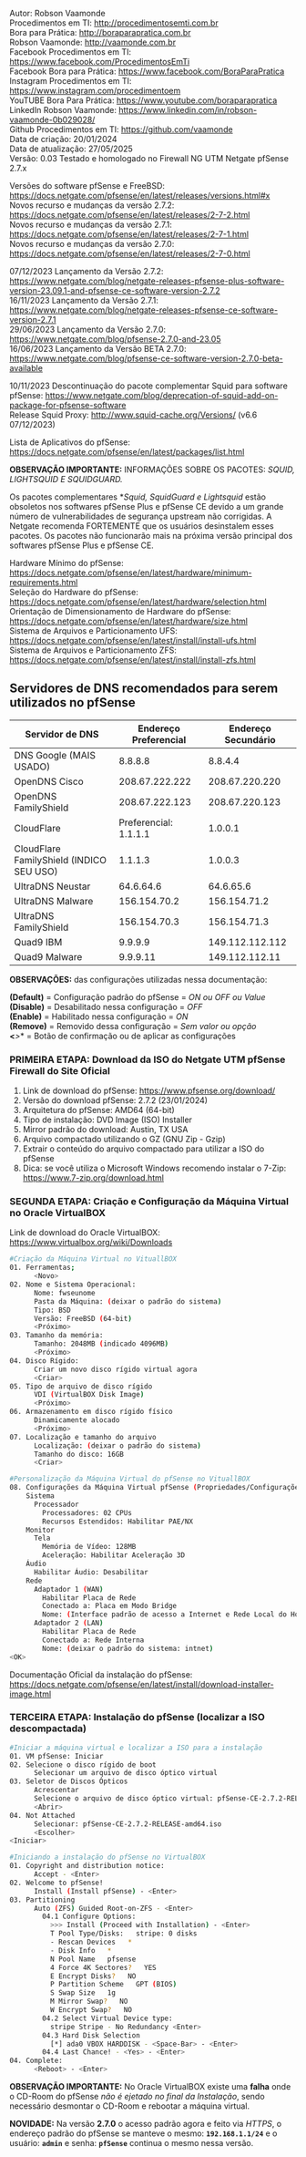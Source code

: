 Autor: Robson Vaamonde<br>
Procedimentos em TI: http://procedimentosemti.com.br<br>
Bora para Prática: http://boraparapratica.com.br<br>
Robson Vaamonde: http://vaamonde.com.br<br>
Facebook Procedimentos em TI: https://www.facebook.com/ProcedimentosEmTi<br>
Facebook Bora para Prática: https://www.facebook.com/BoraParaPratica<br>
Instagram Procedimentos em TI: https://www.instagram.com/procedimentoem<br>
YouTUBE Bora Para Prática: https://www.youtube.com/boraparapratica<br>
LinkedIn Robson Vaamonde: https://www.linkedin.com/in/robson-vaamonde-0b029028/<br>
Github Procedimentos em TI: https://github.com/vaamonde<br>
Data de criação: 20/01/2024<br>
Data de atualização: 27/05/2025<br>
Versão: 0.03
Testado e homologado no Firewall NG UTM Netgate pfSense 2.7.x

Versões do software pfSense e FreeBSD: https://docs.netgate.com/pfsense/en/latest/releases/versions.html#x<br>
Novos recurso e mudanças da versão 2.7.2: https://docs.netgate.com/pfsense/en/latest/releases/2-7-2.html<br>
Novos recurso e mudanças da versão 2.7.1: https://docs.netgate.com/pfsense/en/latest/releases/2-7-1.html<br>
Novos recurso e mudanças da versão 2.7.0: https://docs.netgate.com/pfsense/en/latest/releases/2-7-0.html<br>

07/12/2023 Lançamento da Versão 2.7.2: https://www.netgate.com/blog/netgate-releases-pfsense-plus-software-version-23.09.1-and-pfsense-ce-software-version-2.7.2<br>
16/11/2023 Lançamento da Versão 2.7.1: https://www.netgate.com/blog/netgate-releases-pfsense-ce-software-version-2.7.1<br>
29/06/2023 Lançamento da Versão 2.7.0: https://www.netgate.com/blog/pfsense-2.7.0-and-23.05<br>
16/06/2023 Lançamento da Versão BETA 2.7.0: https://www.netgate.com/blog/pfsense-ce-software-version-2.7.0-beta-available<br>

10/11/2023 Descontinuação do pacote complementar Squid para software pfSense: https://www.netgate.com/blog/deprecation-of-squid-add-on-package-for-pfsense-software<br>
Release Squid Proxy: http://www.squid-cache.org/Versions/ (v6.6 07/12/2023)<br>

Lista de Aplicativos do pfSense: https://docs.netgate.com/pfsense/en/latest/packages/list.html

**OBSERVAÇÃO IMPORTANTE:** INFORMAÇÕES SOBRE OS PACOTES: *SQUID, LIGHTSQUID E SQUIDGUARD.*

Os pacotes complementares **Squid, SquidGuard e Lightsquid* estão obsoletos nos softwares pfSense Plus e pfSense CE devido a um grande número de vulnerabilidades de segurança upstream não corrigidas. A Netgate recomenda FORTEMENTE  que os usuários desinstalem esses pacotes. Os pacotes não funcionarão mais na próxima versão principal dos softwares  pfSense Plus e pfSense CE.

Hardware Mínimo do pfSense: https://docs.netgate.com/pfsense/en/latest/hardware/minimum-requirements.html<br>
Seleção do Hardware do pfSense: https://docs.netgate.com/pfsense/en/latest/hardware/selection.html<br>
Orientação de Dimensionamento de Hardware do pfSense: https://docs.netgate.com/pfsense/en/latest/hardware/size.html<br>
Sistema de Arquivos e Particionamento UFS: https://docs.netgate.com/pfsense/en/latest/install/install-ufs.html<br>
Sistema de Arquivos e Particionamento ZFS: https://docs.netgate.com/pfsense/en/latest/install/install-zfs.html<br>

## Servidores de DNS recomendados para serem utilizados no pfSense

| Servidor de DNS | Endereço Preferencial | Endereço Secundário |
|-----------------|-----------------------|---------------------|
DNS Google (MAIS USADO) | 8.8.8.8 | 8.8.4.4 |
OpenDNS Cisco | 208.67.222.222 | 208.67.220.220 |
OpenDNS FamilyShield | 208.67.222.123 | 208.67.220.123 |
CloudFlare | Preferencial: 1.1.1.1 | 1.0.0.1 |
CloudFlare FamilyShield (INDICO SEU USO) | 1.1.1.3 | 1.0.0.3 |
UltraDNS Neustar | 64.6.64.6 | 64.6.65.6 |
UltraDNS Malware | 156.154.70.2 | 156.154.71.2 |
UltraDNS FamilyShield | 156.154.70.3 | 156.154.71.3 |
Quad9 IBM | 9.9.9.9 | 149.112.112.112 |
Quad9 Malware | 9.9.9.11 | 149.112.112.11 |

**OBSERVAÇÕES:** das configurações utilizadas nessa documentação:

**(Default)** = Configuração padrão do pfSense = *ON ou OFF ou Value*<br>
**(Disable)** = Desabilitado nessa configuração = *OFF*<br>
**(Enable)**  = Habilitado nessa configuração = *ON*<br>
**(Remove)**  = Removido dessa configuração = *Sem valor ou opção*<br>
**<***>**     = Botão de confirmação ou de aplicar as configurações<br>

### PRIMEIRA ETAPA: Download da ISO do Netgate UTM pfSense Firewall do Site Oficial

01. Link de download do pfSense: https://www.pfsense.org/download/
02. Versão do download pfSense: 2.7.2 (23/01/2024)
03. Arquitetura do pfSense: AMD64 (64-bit)
04. Tipo de instalação: DVD Image (ISO) Installer
05. Mirror padrão do download: Austin, TX USA
06. Arquivo compactado utilizando o GZ (GNU Zip - Gzip)
07. Extrair o conteúdo do arquivo compactado para utilizar a ISO do pfSense
08. Dica: se você utiliza o Microsoft Windows recomendo instalar o 7-Zip: https://www.7-zip.org/download.html

### SEGUNDA ETAPA: Criação e Configuração da Máquina Virtual no Oracle VirtualBOX

Link de download do Oracle VirtualBOX: https://www.virtualbox.org/wiki/Downloads

```bash
#Criação da Máquina Virtual no VituallBOX
01. Ferramentas;
      <Novo>
02. Nome e Sistema Operacional:
      Nome: fwseunome
      Pasta da Máquina: (deixar o padrão do sistema) 
      Tipo: BSD
      Versão: FreeBSD (64-bit)
      <Próximo>
03. Tamanho da memória:
      Tamanho: 2048MB (indicado 4096MB)
      <Próximo>
04. Disco Rígido:
      Criar um novo disco rígido virtual agora
      <Criar>
05. Tipo de arquivo de disco rígido
      VDI (VirtualBOX Disk Image)
      <Próximo>
06. Armazenamento em disco rígido físico
      Dinamicamente alocado
      <Próximo>
07. Localização e tamanho do arquivo
      Localização: (deixar o padrão do sistema)
      Tamanho do disco: 16GB
      <Criar>

#Personalização da Máquina Virtual do pfSense no VituallBOX
08. Configurações da Máquina Virtual pfSense (Propriedades/Configurações)
    Sistema
      Processador
        Processadores: 02 CPUs
        Recursos Estendidos: Habilitar PAE/NX
    Monitor
      Tela
        Memória de Vídeo: 128MB
        Aceleração: Habilitar Aceleração 3D
    Áudio
      Habilitar Áudio: Desabilitar
    Rede
      Adaptador 1 (WAN)
        Habilitar Placa de Rede
        Conectado a: Placa em Modo Bridge
        Nome: (Interface padrão de acesso a Internet e Rede Local do Hospedeiro)
      Adaptador 2 (LAN)
        Habilitar Placa de Rede
        Conectado a: Rede Interna
        Nome: (deixar o padrão do sistema: intnet)
<OK>
```

Documentação Oficial da instalação do pfSense: https://docs.netgate.com/pfsense/en/latest/install/download-installer-image.html

### TERCEIRA ETAPA: Instalação do pfSense (localizar a ISO descompactada)

```bash
#Iniciar a máquina virtual e localizar a ISO para a instalação
01. VM pfSense: Iniciar
02. Selecione o disco rígido de boot
      Selecionar um arquivo de disco óptico virtual
03. Seletor de Discos Ópticos
      Acrescentar
      Selecione o arquivo de disco óptico virtual: pfSense-CE-2.7.2-RELEASE-amd64.iso
      <Abrir>
04. Not Attached
      Selecionar: pfSense-CE-2.7.2-RELEASE-amd64.iso
      <Escolher>
<Iniciar>
```
```bash
#Iniciando a instalação do pfSense no VirtualBOX
01. Copyright and distribution notice: 
      Accept - <Enter>
02. Welcome to pfSense!
      Install (Install pfSense) - <Enter>
03. Partitioning
      Auto (ZFS) Guided Root-on-ZFS - <Enter>
        04.1 Configure Options:
          >>> Install (Proceed with Installation) - <Enter>
          T Pool Type/Disks:   stripe: 0 disks
          - Rescan Devices   *
          - Disk Info   *
          N Pool Name   pfsense
          4 Force 4K Sectores?   YES
          E Encrypt Disks?   NO
          P Partition Scheme   GPT (BIOS)
          S Swap Size   1g
          M Mirror Swap?   NO
          W Encrypt Swap?   NO
        04.2 Select Virtual Device type:
          stripe Stripe - No Redundancy <Enter>
        04.3 Hard Disk Selection
          [*] ada0 VBOX HARDDISK - <Space-Bar> - <Enter>
        04.4 Last Chance! - <Yes> - <Enter>
04. Complete: 
      <Reboot> - <Enter>
```

**OBSERVAÇÃO IMPORTANTE:** No Oracle VirtualBOX existe uma **falha** onde o CD-Room do pfSense *não é ejetado no final da Instalação*, sendo necessário desmontar o CD-Room e rebootar a máquina virtual.

**NOVIDADE:** Na versão **2.7.0** o acesso padrão agora e feito via *HTTPS*, o endereço padrão do pfSense se manteve o mesmo: __`192.168.1.1/24`__ e o usuário: __`admin`__ e senha: __`pfSense`__ continua o mesmo nessa versão.